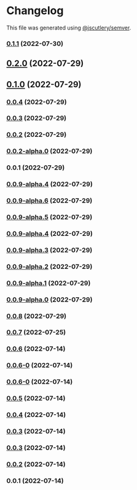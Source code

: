# Changelog

This file was generated using [@jscutlery/semver](https://github.com/jscutlery/semver).

### [0.1.1](https://github.com/yurikrupnik/nx-go-playground/compare/next-app-e2e-0.1.0...next-app-e2e-0.1.1) (2022-07-30)

## [0.2.0](https://github.com/yurikrupnik/nx-go-playground/compare/next-app-e2e-0.1.0...next-app-e2e-0.2.0) (2022-07-29)

## [0.1.0](https://github.com/yurikrupnik/nx-go-playground/compare/next-app-e2e-0.0.4...next-app-e2e-0.1.0) (2022-07-29)

### [0.0.4](https://github.com/yurikrupnik/nx-go-playground/compare/next-app-e2e-0.0.3...next-app-e2e-0.0.4) (2022-07-29)

### [0.0.3](https://github.com/yurikrupnik/nx-go-playground/compare/next-app-e2e-0.0.2...next-app-e2e-0.0.3) (2022-07-29)

### [0.0.2](https://github.com/yurikrupnik/nx-go-playground/compare/next-app-e2e-0.0.2-alpha.0...next-app-e2e-0.0.2) (2022-07-29)

### [0.0.2-alpha.0](https://github.com/yurikrupnik/nx-go-playground/compare/next-app-e2e-0.0.1...next-app-e2e-0.0.2-alpha.0) (2022-07-29)

### 0.0.1 (2022-07-29)

### [0.0.9-alpha.4](https://github.com/yurikrupnik/nx-go-playground/compare/next-app-e2e-0.0.9-alpha.3...next-app-e2e-0.0.9-alpha.4) (2022-07-29)

### [0.0.9-alpha.6](https://github.com/yurikrupnik/nx-go-playground/compare/next-app-e2e-0.0.9-alpha.5...next-app-e2e-0.0.9-alpha.6) (2022-07-29)

### [0.0.9-alpha.5](https://github.com/yurikrupnik/nx-go-playground/compare/next-app-e2e-0.0.9-alpha.4...next-app-e2e-0.0.9-alpha.5) (2022-07-29)

### [0.0.9-alpha.4](https://github.com/yurikrupnik/nx-go-playground/compare/next-app-e2e-0.0.9-alpha.3...next-app-e2e-0.0.9-alpha.4) (2022-07-29)

### [0.0.9-alpha.3](https://github.com/yurikrupnik/nx-go-playground/compare/next-app-e2e-0.0.9-alpha.2...next-app-e2e-0.0.9-alpha.3) (2022-07-29)

### [0.0.9-alpha.2](https://github.com/yurikrupnik/nx-go-playground/compare/next-app-e2e-0.0.9-alpha.1...next-app-e2e-0.0.9-alpha.2) (2022-07-29)

### [0.0.9-alpha.1](https://github.com/yurikrupnik/nx-go-playground/compare/next-app-e2e-0.0.9-alpha.0...next-app-e2e-0.0.9-alpha.1) (2022-07-29)

### [0.0.9-alpha.0](https://github.com/yurikrupnik/nx-go-playground/compare/next-app-e2e-0.0.8...next-app-e2e-0.0.9-alpha.0) (2022-07-29)

### [0.0.8](https://github.com/yurikrupnik/nx-go-playground/compare/next-app-e2e-0.0.7...next-app-e2e-0.0.8) (2022-07-29)

### [0.0.7](https://github.com/yurikrupnik/nx-go-playground/compare/next-app-e2e-0.0.6...next-app-e2e-0.0.7) (2022-07-25)

### [0.0.6](https://github.com/yurikrupnik/nx-go-playground/compare/next-app-e2e-0.0.6-0...next-app-e2e-0.0.6) (2022-07-14)

### [0.0.6-0](https://github.com/yurikrupnik/nx-go-playground/compare/next-app-e2e-0.0.6-0...next-app-e2e-0.0.6-0) (2022-07-14)

### [0.0.6-0](https://github.com/yurikrupnik/nx-go-playground/compare/next-app-e2e-0.0.5...next-app-e2e-0.0.6-0) (2022-07-14)

### [0.0.5](https://github.com/yurikrupnik/nx-go-playground/compare/next-app-e2e-0.0.4...next-app-e2e-0.0.5) (2022-07-14)

### [0.0.4](https://github.com/yurikrupnik/nx-go-playground/compare/next-app-e2e-0.0.3...next-app-e2e-0.0.4) (2022-07-14)

### [0.0.3](https://github.com/yurikrupnik/nx-go-playground/compare/next-app-e2e-0.0.2...next-app-e2e-0.0.3) (2022-07-14)

### [0.0.3](https://github.com/yurikrupnik/nx-go-playground/compare/next-app-e2e-0.0.2...next-app-e2e-0.0.3) (2022-07-14)

### [0.0.2](https://github.com/yurikrupnik/nx-go-playground/compare/next-app-e2e-0.0.1...next-app-e2e-0.0.2) (2022-07-14)

### 0.0.1 (2022-07-14)
